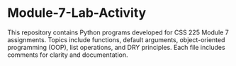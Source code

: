# Module-7-Lab-Activity
This repository contains Python programs developed for CSS 225 Module 7 assignments. Topics include functions, default arguments, object-oriented programming (OOP), list operations, and DRY principles. Each file includes comments for clarity and documentation.
